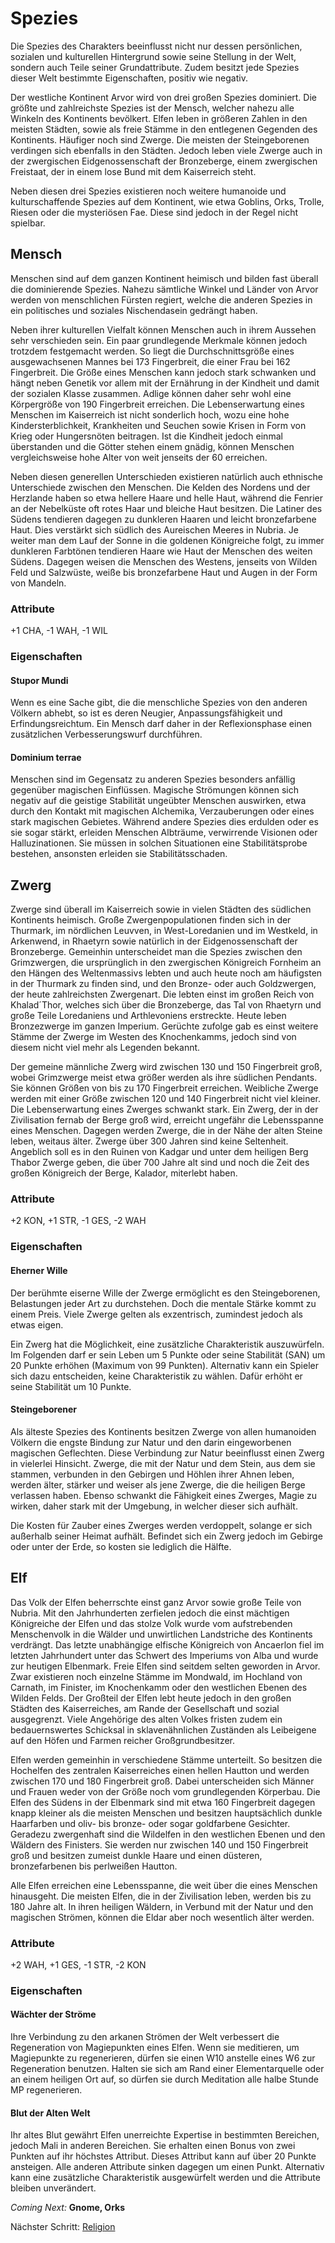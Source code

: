 # Spezies
Die Spezies des Charakters beeinflusst nicht nur dessen persönlichen, sozialen und kulturellen Hintergrund sowie seine Stellung in der Welt, sondern auch Teile seiner Grundattribute. Zudem besitzt jede Spezies dieser Welt bestimmte Eigenschaften, positiv wie negativ.

Der westliche Kontinent Arvor wird von drei großen Spezies dominiert. Die größte und zahlreichste Spezies ist der Mensch, welcher nahezu alle Winkeln des Kontinents bevölkert. Elfen leben in größeren Zahlen in den meisten Städten, sowie als freie Stämme in den entlegenen Gegenden des Kontinents. Häufiger noch sind Zwerge. Die meisten der Steingeborenen verdingen sich ebenfalls in den Städten. Jedoch leben viele Zwerge auch in der zwergischen Eidgenossenschaft der Bronzeberge, einem zwergischen Freistaat, der in einem lose Bund mit dem Kaiserreich steht.
 
Neben diesen drei Spezies existieren noch weitere humanoide und kulturschaffende Spezies auf dem Kontinent, wie etwa Goblins, Orks, Trolle, Riesen oder die mysteriösen Fae. Diese sind jedoch in der Regel nicht spielbar.
 
 
 
## Mensch
 
Menschen sind auf dem ganzen Kontinent heimisch und bilden fast überall die dominierende Spezies. Nahezu sämtliche Winkel und Länder von Arvor werden von menschlichen Fürsten regiert, welche die anderen Spezies in ein politisches und soziales Nischendasein gedrängt haben.
 
Neben ihrer kulturellen Vielfalt können Menschen auch in ihrem Aussehen sehr verschieden sein. Ein paar grundlegende Merkmale können jedoch trotzdem festgemacht werden. So liegt die Durchschnittsgröße eines ausgewachsenen Mannes bei 173 Fingerbreit, die einer Frau bei 162 Fingerbreit. Die Größe eines Menschen kann jedoch stark schwanken und hängt neben Genetik vor allem mit der Ernährung in der Kindheit und damit der sozialen Klasse zusammen. Adlige können daher sehr wohl eine Körpergröße von 190 Fingerbreit erreichen. Die Lebenserwartung eines Menschen im Kaiserreich ist nicht sonderlich hoch, wozu eine hohe Kindersterblichkeit, Krankheiten und Seuchen sowie Krisen in Form von Krieg oder Hungersnöten beitragen. Ist die Kindheit jedoch einmal überstanden und die Götter stehen einem gnädig, können Menschen vergleichsweise hohe Alter von weit jenseits der 60 erreichen.
 
Neben diesen generellen Unterschieden existieren natürlich auch ethnische Unterschiede zwischen den Menschen. Die Kelden des Nordens und der Herzlande haben so etwa hellere Haare und helle Haut, während die Fenrier an der Nebelküste oft rotes Haar und bleiche Haut besitzen. Die Latiner des Südens tendieren dagegen zu dunkleren Haaren und leicht bronzefarbene Haut. Dies verstärkt sich südlich des Aureischen Meeres in Nubria. Je weiter man dem Lauf der Sonne in die goldenen Königreiche folgt, zu immer dunkleren Farbtönen tendieren Haare wie Haut der Menschen des weiten Südens. Dagegen weisen die Menschen des Westens, jenseits von Wilden Feld und Salzwüste, weiße bis bronzefarbene Haut und Augen in der Form von Mandeln.
 
### Attribute
 
+1 CHA, -1 WAH, -1 WIL
 
### Eigenschaften
 
#### Stupor Mundi
 
Wenn es eine Sache gibt, die die menschliche Spezies von den anderen Völkern abhebt, so ist es deren Neugier, Anpassungsfähigkeit und Erfindungsreichtum. Ein Mensch darf daher in der Reflexionsphase einen zusätzlichen Verbesserungswurf durchführen.
 
#### Dominium terrae
 
Menschen sind im Gegensatz zu anderen Spezies besonders anfällig gegenüber magischen Einflüssen. Magische Strömungen können sich negativ auf die geistige Stabilität ungeübter Menschen auswirken, etwa durch den Kontakt mit magischen Alchemika, Verzauberungen oder eines stark magischen Gebietes. Während andere Spezies dies erdulden oder es sie sogar stärkt, erleiden Menschen Albträume, verwirrende Visionen oder Halluzinationen. Sie müssen in solchen Situationen eine Stabilitätsprobe bestehen, ansonsten erleiden sie Stabilitätsschaden.
 
 
 
## Zwerg
 
Zwerge sind überall im Kaiserreich sowie in vielen Städten des südlichen Kontinents heimisch. Große Zwergenpopulationen finden sich in der Thurmark, im nördlichen Leuvven, in West-Loredanien und im Westkeld, in Arkenwend, in Rhaetyrn sowie natürlich in der Eidgenossenschaft der Bronzeberge. Gemeinhin unterscheidet man die Spezies zwischen den Grimzwergen, die ursprünglich in den zwergischen Königreich Fornheim an den Hängen des Weltenmassivs lebten und auch heute noch am häufigsten in der Thurmark zu finden sind, und den Bronze- oder auch Goldzwergen, der heute zahlreichsten Zwergenart. Die lebten einst im großen Reich von Khalad´Thor, welches sich über die Bronzeberge, das Tal von Rhaetyrn und große Teile Loredaniens und Arthlevoniens erstreckte. Heute leben Bronzezwerge im ganzen Imperium. Gerüchte zufolge gab es einst weitere Stämme der Zwerge im Westen des Knochenkamms, jedoch sind von diesem nicht viel mehr als Legenden bekannt.
 
Der gemeine männliche Zwerg wird zwischen 130 und 150 Fingerbreit groß, wobei Grimzwerge meist etwa größer werden als ihre südlichen Pendants. Sie können Größen von bis zu 170 Fingerbreit erreichen. Weibliche Zwerge werden mit einer Größe zwischen 120 und 140 Fingerbreit nicht viel kleiner. Die Lebenserwartung eines Zwerges schwankt stark. Ein Zwerg, der in der Zivilisation fernab der Berge groß wird, erreicht ungefähr die Lebensspanne eines Menschen. Dagegen werden Zwerge, die in der Nähe der alten Steine leben, weitaus älter. Zwerge über 300 Jahren sind keine Seltenheit. Angeblich soll es in den Ruinen von Kadgar und unter dem heiligen Berg Thabor Zwerge geben, die über 700 Jahre alt sind und noch die Zeit des großen Königreich der Berge, Kalador, miterlebt haben.
 
### Attribute
 
+2 KON, +1 STR, -1 GES, -2 WAH
 
### Eigenschaften
 
#### Eherner Wille
 
Der berühmte eiserne Wille der Zwerge ermöglicht es den Steingeborenen, Belastungen jeder Art zu durchstehen. Doch die mentale Stärke kommt zu einem Preis. Viele Zwerge gelten als exzentrisch, zumindest jedoch als etwas eigen.
 
Ein Zwerg hat die Möglichkeit, eine zusätzliche Charakteristik auszuwürfeln. Im Folgenden darf er sein Leben um 5 Punkte oder seine Stabilität (SAN) um 20 Punkte erhöhen (Maximum von 99 Punkten). Alternativ kann ein Spieler sich dazu entscheiden, keine Charakteristik zu wählen. Dafür erhöht er seine Stabilität um 10 Punkte.
 
#### Steingeborener
 
Als älteste Spezies des Kontinents besitzen Zwerge von allen humanoiden Völkern die engste Bindung zur Natur und den darin eingeworbenen magischen Geflechten. Diese Verbindung zur Natur beeinflusst einen Zwerg in vielerlei Hinsicht. Zwerge, die mit der Natur und dem Stein, aus dem sie stammen, verbunden in den Gebirgen und Höhlen ihrer Ahnen leben, werden älter, stärker und weiser als jene Zwerge, die die heiligen Berge verlassen haben. Ebenso schwankt die Fähigkeit eines Zwerges, Magie zu wirken, daher stark mit der Umgebung, in welcher dieser sich aufhält.
 
Die Kosten für Zauber eines Zwerges werden verdoppelt, solange er sich außerhalb seiner Heimat aufhält. Befindet sich ein Zwerg jedoch im Gebirge oder unter der Erde, so kosten sie lediglich die Hälfte.
 
 
 
## Elf
 
Das Volk der Elfen beherrschte einst ganz Arvor sowie große Teile von Nubria. Mit den Jahrhunderten zerfielen jedoch die einst mächtigen Königreiche der Elfen und das stolze Volk wurde vom aufstrebenden Menschenvolk in die Wälder und unwirtlichen Landstriche des Kontinents verdrängt. Das letzte unabhängige elfische Königreich von Ancaerlon fiel im letzten Jahrhundert unter das Schwert des Imperiums von Alba und wurde zur heutigen Elbenmark. Freie Elfen sind seitdem selten geworden in Arvor. Zwar existieren noch einzelne Stämme im Mondwald, im Hochland von Carnath, im Finister, im Knochenkamm oder den westlichen Ebenen des Wilden Felds. Der Großteil der Elfen lebt heute jedoch in den großen Städten des Kaiserreiches, am Rande der Gesellschaft und sozial ausgegrenzt. Viele Angehörige des alten Volkes fristen zudem ein bedauernswertes Schicksal in sklavenähnlichen Zuständen als Leibeigene auf den Höfen und Farmen reicher Großgrundbesitzer.
 
Elfen werden gemeinhin in verschiedene Stämme unterteilt. So besitzen die Hochelfen des zentralen Kaiserreiches einen hellen Hautton und werden zwischen 170 und 180 Fingerbreit groß. Dabei unterscheiden sich Männer und Frauen weder von der Größe noch vom grundlegenden Körperbau. Die Elfen des Südens in der Elbenmark sind mit etwa 160 Fingerbreit dagegen knapp kleiner als die meisten Menschen und besitzen hauptsächlich dunkle Haarfarben und oliv- bis bronze- oder sogar goldfarbene Gesichter. Geradezu zwergenhaft sind die Wildelfen in den westlichen Ebenen und den Wäldern des Finisters. Sie werden nur zwischen 140 und 150 Fingerbreit groß und besitzen zumeist dunkle Haare und einen düsteren, bronzefarbenen bis perlweißen Hautton.
 
Alle Elfen erreichen eine Lebensspanne, die weit über die eines Menschen hinausgeht. Die meisten Elfen, die in der Zivilisation leben, werden bis zu 180 Jahre alt. In ihren heiligen Wäldern, in Verbund mit der Natur und den magischen Strömen, können die Eldar aber noch wesentlich älter werden.
 
### Attribute
 
+2 WAH, +1 GES, -1 STR, -2 KON
 
### Eigenschaften
 
#### Wächter der Ströme
 
Ihre Verbindung zu den arkanen Strömen der Welt verbessert die Regeneration von Magiepunkten eines Elfen. Wenn sie meditieren, um Magiepunkte zu regenerieren, dürfen sie einen W10 anstelle eines W6 zur Regeneration benutzen. Halten sie sich am Rand einer Elementarquelle oder an einem heiligen Ort auf, so dürfen sie durch Meditation alle halbe Stunde MP regenerieren.
 
#### Blut der Alten Welt
 
Ihr altes Blut gewährt Elfen unerreichte Expertise in bestimmten Bereichen, jedoch Mali in anderen Bereichen. Sie erhalten einen Bonus von zwei Punkten auf ihr höchstes Attribut. Dieses Attribut kann auf über 20 Punkte ansteigen. Alle anderen Attribute sinken dagegen um einen Punkt. Alternativ kann eine zusätzliche Charakteristik ausgewürfelt werden und die Attribute bleiben unverändert.


*Coming Next:* **Gnome, Orks**
 
Nächster Schritt: [Religion](https://github.com/Inkspill-Quatterpillard/Sinners-and-Saints-PnP/blob/main/Religion.md)

